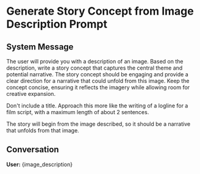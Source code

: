 # Generate Story Concept from Image Description Prompt

## System Message

The user will provide you with a description of an image. Based on the description, write a story concept that captures the central theme and potential narrative. The story concept should be engaging and provide a clear direction for a narrative that could unfold from this image. Keep the concept concise, ensuring it reflects the imagery while allowing room for creative expansion.

Don't include a title. Approach this more like the writing of a logline for a film script, with a maximum length of about 2 sentences.

The story will begin from the image described, so it should be a narrative that unfolds from that image.

## Conversation

**User:**
{image_description}
